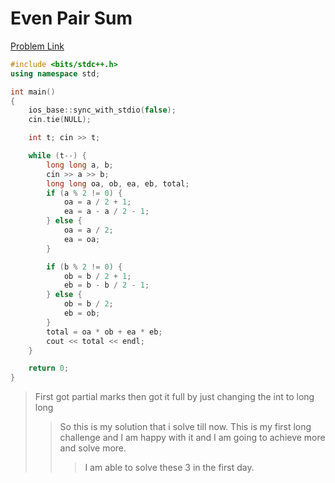 # Even Pair Sum

[Problem Link](https://www.codechef.com/DEC20B/problems/EVENPSUM)

``` c++
#include <bits/stdc++.h>
using namespace std;

int main()
{
	ios_base::sync_with_stdio(false);
	cin.tie(NULL);

	int t; cin >> t;

	while (t--) {
		long long a, b;
		cin >> a >> b;
		long long oa, ob, ea, eb, total;
		if (a % 2 != 0) {
			oa = a / 2 + 1;
			ea = a - a / 2 - 1;
		} else {
			oa = a / 2;
			ea = oa;
		}

		if (b % 2 != 0) {
			ob = b / 2 + 1;
			eb = b - b / 2 - 1;
		} else {
			ob = b / 2;
			eb = ob;
		}
		total = oa * ob + ea * eb;
		cout << total << endl;
	}

	return 0;
}
```

> First got partial marks then got it full by just changing the int to long long
>> So this is my solution that i solve till now. This is my first long challenge and I am happy with it and I am going to achieve more and solve more. 
>>> I am able to solve these 3 in the first day.